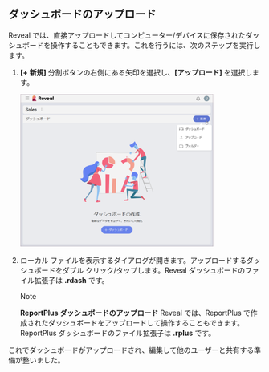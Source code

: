 ## ダッシュボードのアップロード

Reveal では、直接アップロードしてコンピューター/デバイスに保存されたダッシュボードを操作することもできます。これを行うには、次のステップを実行します。

1.  **[+ 新規]** 分割ボタンの右側にある矢印を選択し、**[アップロード]** を選択します。

    <img src="images/upload-create-folder-menu.png" alt="Upload option" width="80%"/>

2.  ローカル ファイルを表示するダイアログが開きます。アップロードするダッシュボードをダブル クリック/タップします。Reveal ダッシュボードのファイル拡張子は **.rdash** です。
    >[!NOTE]
    >**ReportPlus ダッシュボードのアップロード** Reveal では、ReportPlus で作成されたダッシュボードをアップロードして操作することもできます。ReportPlus ダッシュボードのファイル拡張子は **.rplus** です。

これでダッシュボードがアップロードされ、編集して他のユーザーと共有する準備が整いました。
